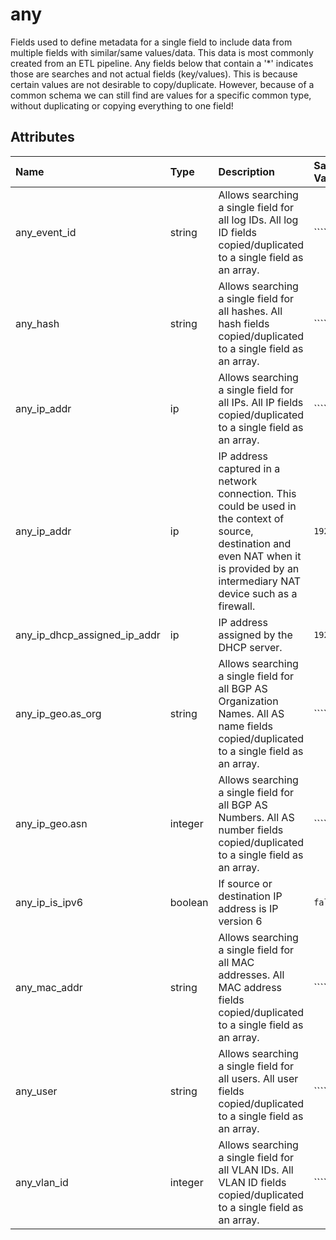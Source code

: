 # any

Fields used to define metadata for a single field to include data from multiple fields with similar/same values/data.  This data is most commonly created from an ETL pipeline. Any fields below that contain a '*' indicates those are searches and not actual fields (key/values). This is because certain values are not desirable to copy/duplicate. However, because of a common schema we can still find are values for a specific common type, without duplicating or copying everything to one field!

## Attributes

| Name | Type | Description | Sample Value |
|:---|:---|:---|:---|
 | any_event_id | string | Allows searching a single field for all log IDs. All log ID fields copied/duplicated to a single field as an array. | ```````` |
 | any_hash | string | Allows searching a single field for all hashes. All hash fields copied/duplicated to a single field as an array. | ```````` |
 | any_ip_addr | ip | Allows searching a single field for all IPs. All IP fields copied/duplicated to a single field as an array. | ```````` |
 | any_ip_addr | ip | IP address captured in a network connection. This could be used in the context of source, destination and even NAT when it is provided by an intermediary NAT device such as a firewall. | ```192.168.1.2``` |
 | any_ip_dhcp_assigned_ip_addr | ip | IP address assigned by the DHCP server. | ```192.168.1.2``` |
 | any_ip_geo.as_org | string | Allows searching a single field for all BGP AS Organization Names. All AS name fields copied/duplicated to a single field as an array. | ```````` |
 | any_ip_geo.asn | integer | Allows searching a single field for all BGP AS Numbers. All AS number fields copied/duplicated to a single field as an array. | ```````` |
 | any_ip_is_ipv6 | boolean | If source or destination IP address is IP version 6 | ```false``` |
 | any_mac_addr | string | Allows searching a single field for all MAC addresses. All MAC address fields copied/duplicated to a single field as an array. | ```````` |
 | any_user | string | Allows searching a single field for all users. All user fields copied/duplicated to a single field as an array. | ```````` |
 | any_vlan_id | integer | Allows searching a single field for all VLAN IDs. All VLAN ID fields copied/duplicated to a single field as an array. | `````` |
